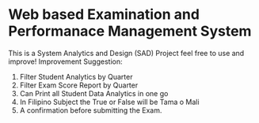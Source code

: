 # Web based Examination and Performanace Management System
This is a System Analytics and Design (SAD) Project feel free to use and improve!
Improvement Suggestion:
1. Filter Student Analytics by Quarter
2. Filter Exam Score Report by Quarter
3. Can Print all Student Data Analytics in one go
4. In Filipino Subject the True or False will be Tama o Mali
5. A confirmation before submitting the Exam.
